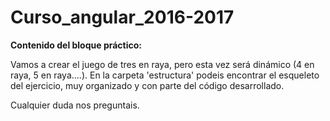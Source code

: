# Curso_angular_2016-2017

**Contenido del bloque práctico:**

Vamos a crear el juego de tres en raya, pero esta vez será dinámico (4 en raya, 5 en raya....).
En la carpeta 'estructura' podeis encontrar el esqueleto del ejercicio, muy organizado y con parte del código desarrollado.

Cualquier duda nos preguntais.

